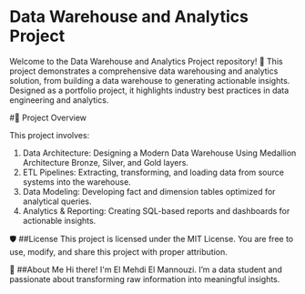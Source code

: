 # Data Warehouse and Analytics Project

Welcome to the Data Warehouse and Analytics Project repository! 🚀
This project demonstrates a comprehensive data warehousing and analytics solution, from building a data warehouse to generating actionable insights. Designed as a portfolio project, it highlights industry best practices in data engineering and analytics.



#📖 Project Overview

This project involves:

1. Data Architecture: Designing a Modern Data Warehouse Using Medallion Architecture Bronze, Silver, and Gold layers.
2. ETL Pipelines: Extracting, transforming, and loading data from source systems into the warehouse.
3. Data Modeling: Developing fact and dimension tables optimized for analytical queries.
4. Analytics & Reporting: Creating SQL-based reports and dashboards for actionable insights.
   



🛡️ ##License
This project is licensed under the MIT License. You are free to use, modify, and share this project with proper attribution.

🌟 ##About Me
Hi there! I'm El Mehdi El Mannouzi. I’m a data student and passionate about transforming raw information into meaningful insights.
